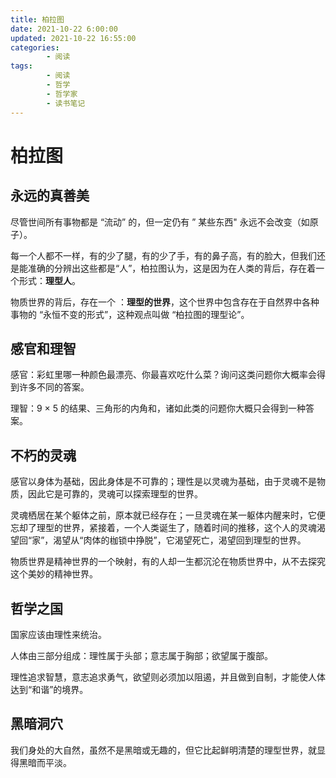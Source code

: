 ```yaml
---
title: 柏拉图
date: 2021-10-22 6:00:00
updated: 2021-10-22 16:55:00
categories:
        - 阅读
tags:
        - 阅读
        - 哲学
        - 哲学家
        - 读书笔记
---
```

# 柏拉图

## 永远的真善美

尽管世间所有事物都是 “流动” 的，但一定仍有 ” 某些东西" 永远不会改变（如原子）。

每一个人都不一样，有的少了腿，有的少了手，有的鼻子高，有的脸大，但我们还是能准确的分辨出这些都是“人”，柏拉图认为，这是因为在人类的背后，存在着一个形式：**理型人**。

物质世界的背后，存在一个 ：**理型的世界**，这个世界中包含存在于自然界中各种事物的 “永恒不变的形式”，这种观点叫做 “柏拉图的理型论”。

## 感官和理智

感官：彩虹里哪一种颜色最漂亮、你最喜欢吃什么菜？询问这类问题你大概率会得到许多不同的答案。

理智：9 × 5 的结果、三角形的内角和，诸如此类的问题你大概只会得到一种答案。

## 不朽的灵魂

感官以身体为基础，因此身体是不可靠的；理性是以灵魂为基础，由于灵魂不是物质，因此它是可靠的，灵魂可以探索理型的世界。

灵魂栖居在某个躯体之前，原本就已经存在；一旦灵魂在某一躯体内醒来时，它便忘却了理型的世界，紧接着，一个人类诞生了，随着时间的推移，这个人的灵魂渴望回“家”，渴望从“肉体的枷锁中挣脱”，它渴望死亡，渴望回到理型的世界。

物质世界是精神世界的一个映射，有的人却一生都沉沦在物质世界中，从不去探究这个美妙的精神世界。

## 哲学之国

国家应该由理性来统治。

人体由三部分组成：理性属于头部；意志属于胸部；欲望属于腹部。

理性追求智慧，意志追求勇气，欲望则必须加以阻遏，并且做到自制，才能使人体达到“和谐”的境界。

## 黑暗洞穴

我们身处的大自然，虽然不是黑暗或无趣的，但它比起鲜明清楚的理型世界，就显得黑暗而平淡。
